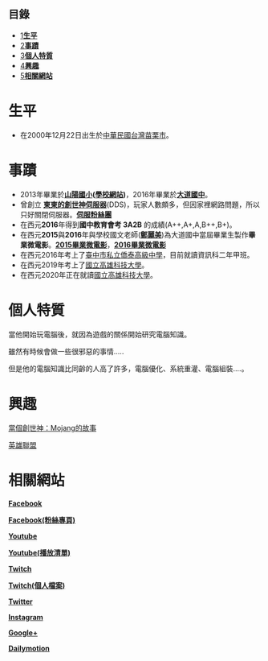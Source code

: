 ## 目錄

- [1**生平**](https://zh.wikipedia.org/wiki/User:%E5%90%B3%E5%BD%A5%E6%9D%B1#%E7%94%9F%E5%B9%B3)
- [2**事蹟**](https://zh.wikipedia.org/wiki/User:%E5%90%B3%E5%BD%A5%E6%9D%B1#%E4%BA%8B%E8%B9%9F)
- [3**個人特質**](https://zh.wikipedia.org/wiki/User:%E5%90%B3%E5%BD%A5%E6%9D%B1#%E5%80%8B%E4%BA%BA%E7%89%B9%E8%B3%AA)
- [4**興趣**](https://zh.wikipedia.org/wiki/User:%E5%90%B3%E5%BD%A5%E6%9D%B1#%E8%88%88%E8%B6%A3)
- [5**相關網站**](https://zh.wikipedia.org/wiki/User:%E5%90%B3%E5%BD%A5%E6%9D%B1#%E7%9B%B8%E9%97%9C%E7%B6%B2%E7%AB%99)

# **生平**

- 在2000年12月22日出生於[中華民國](https://zh.wikipedia.org/wiki/%E4%B8%AD%E8%8F%AF%E6%B0%91%E5%9C%8B "中華民國")[台灣](https://zh.wikipedia.org/wiki/%E8%87%BA%E7%81%A3 "臺灣")[苗栗市](https://zh.wikipedia.org/wiki/%E8%8B%97%E6%A0%97%E5%B8%82 "苗栗市")。

# **事蹟**

- 2013年畢業於[**山陽國小**](https://zh.wikipedia.org/w/index.php?title=User:Cherrycake19&action=edit&redlink=1 "User:Cherrycake19（頁面不存在）")**([學校網站](http://teacher2.syps.tc.edu.tw/school/web/?home=syps))**，2016年畢業於[**大道國中**](http://www.ddjhs.tc.edu.tw/)。
- 曾創立 **[東東的創世神伺服器](https://www.facebook.com/wud656)**(DDS)，玩家人數頗多，但因家裡網路問題，所以只好關閉伺服器。[**伺服粉絲團**](https://www.facebook.com/wud656)
- 在西元**2016**年得到**國中教育會考 3A2B** 的成績(A++,A+,A,B++,B+)。
- 在西元**2015**與**2016**年與學校國文老師(**[鄭麗美](https://www.facebook.com/dadulucy)**)為大道國中當屆畢業生製作**畢業微電影**。**[2015畢業微電影](https://www.youtube.com/watch?v=df7rQDfLSqU&feature=youtu.be)**，**[2016畢業微電影](https://www.youtube.com/watch?v=cpNNkTnlw68&feature=youtu.be)**
- 在西元2016年考上了[臺中市私立僑泰高級中學](https://zh.wikipedia.org/wiki/%E8%87%BA%E4%B8%AD%E5%B8%82%E7%A7%81%E7%AB%8B%E5%83%91%E6%B3%B0%E9%AB%98%E7%B4%9A%E4%B8%AD%E5%AD%B8 "臺中市私立僑泰高級中學")，目前就讀資訊科二年甲班。
- 在西元2019年考上了[國立高雄科技大學](https://zh.wikipedia.org/wiki/%E5%9C%8B%E7%AB%8B%E9%AB%98%E9%9B%84%E7%A7%91%E6%8A%80%E5%A4%A7%E5%AD%B8 "國立高雄科技大學")。
- 在西元2020年正在就讀[國立高雄科技大學](https://zh.wikipedia.org/wiki/%E5%9C%8B%E7%AB%8B%E9%AB%98%E9%9B%84%E7%A7%91%E6%8A%80%E5%A4%A7%E5%AD%B8 "國立高雄科技大學")。

# **個人特質**

當他開始玩電腦後，就因為遊戲的關係開始研究電腦知識。

雖然有時候會做一些很邪惡的事情.....

但是他的電腦知識比同齡的人高了許多，電腦優化、系統重灌、電腦組裝....。

# **興趣**

[當個創世神：Mojang的故事](https://zh.wikipedia.org/wiki/%E7%95%B6%E5%80%8B%E5%89%B5%E4%B8%96%E7%A5%9E%EF%BC%9AMojang%E7%9A%84%E6%95%85%E4%BA%8B "當個創世神：Mojang的故事")

[英雄聯盟](https://zh.wikipedia.org/wiki/%E8%8B%B1%E9%9B%84%E8%81%94%E7%9B%9F "英雄聯盟")

# **相關網站**

[**Facebook**](https://www.facebook.com/wut656)

[**Facebook(粉絲專頁)**](https://www.facebook.com/wut656)

[**Youtube**](https://www.youtube.com/user/wuc656)

**[Youtube(播放清單)](https://www.youtube.com/user/wuc656/playlists)**

**[Twitch](https://www.twitch.tv/wuc656)**

**[Twitch(個人檔案)](https://www.twitch.tv/wuc656/profile)**

**[Twitter](https://twitter.com/wuc656)**

**[Instagram](https://www.instagram.com/wuc656/)**

**[Google+](https://plus.google.com/u/0/+%E5%90%B3%E5%BD%A5%E6%9D%B1)**

**[Dailymotion](http://www.dailymotion.com/wuc656)**
